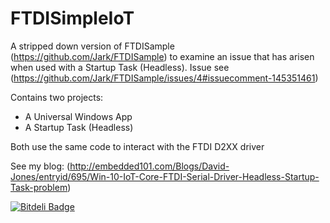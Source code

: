 # FTDISimpleIoT

A stripped down version of FTDISample (https://github.com/Jark/FTDISample) to examine an issue that has arisen when used with a Startup Task (Headless). Issue see (https://github.com/Jark/FTDISample/issues/4#issuecomment-145351461)

Contains two projects:
* A Universal Windows App
* A Startup Task (Headless)

Both use the same code to interact with the FTDI D2XX driver

See my blog: (http://embedded101.com/Blogs/David-Jones/entryid/695/Win-10-IoT-Core-FTDI-Serial-Driver-Headless-Startup-Task-problem)


[![Bitdeli Badge](https://d2weczhvl823v0.cloudfront.net/djaus2/ftdisimpleiot/trend.png)](https://bitdeli.com/free "Bitdeli Badge")

